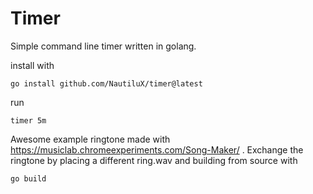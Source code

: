 # Timer

Simple command line timer written in golang.

install with

```
go install github.com/NautiluX/timer@latest
```

run

```
timer 5m
```

Awesome example ringtone made with https://musiclab.chromeexperiments.com/Song-Maker/ .
Exchange the ringtone by placing a different ring.wav and building from source with

```
go build
```
